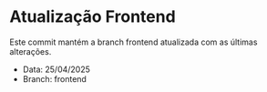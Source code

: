 # Atualização Frontend

Este commit mantém a branch frontend atualizada com as últimas alterações.

- Data: 25/04/2025
- Branch: frontend
